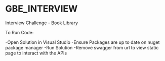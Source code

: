 # GBE_INTERVIEW
Interview Challenge - Book Library

To Run Code:

-Open Solution in Visual Studio
-Ensure Packages are up to date on nuget package manager
-Run Solution
-Remove swagger from url to view static page to interact with the APIs

